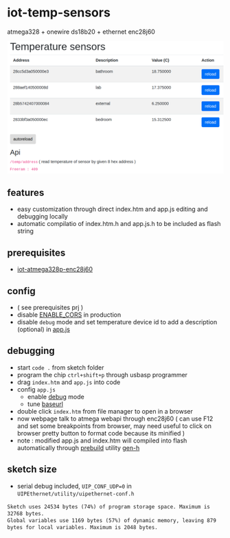 # iot-temp-sensors

atmega328 + onewire ds18b20 + ethernet enc28j60

![img](doc/Selection_003.png)

## features

- easy customization through direct index.htm and app.js editing and debugging locally
- automatic compilatio of index.htm.h and app.js.h to be included as flash string

## prerequisites

- [iot-atmega328p-enc28j60](https://github.com/devel0/iot-atmega328p-enc28j60/blob/master/README.md)

## config

- ( see prerequisites prj )
- disable [ENABLE_CORS](https://github.com/devel0/iot-temp-sensors/blob/432999ee57a9892da64955140d62139edcb04fc9/temp-sensors/temp-sensors.ino#L12) in production
- disable `debug` mode and set temperature device id to add a description (optional) in [app.js](https://github.com/devel0/iot-temp-sensors/blob/432999ee57a9892da64955140d62139edcb04fc9/temp-sensors/app.js#L1-L17)

## debugging

- start `code .` from sketch folder
- program the chip `ctrl+shift+p` through usbasp programmer
- drag `index.htm` and `app.js` into code
- config `app.js`
  - enable [debug](https://github.com/devel0/iot-temp-sensors/blob/432999ee57a9892da64955140d62139edcb04fc9/temp-sensors/app.js#L15) mode
  - tune [baseurl](https://github.com/devel0/iot-temp-sensors/blob/432999ee57a9892da64955140d62139edcb04fc9/temp-sensors/app.js#L20)
- double click `index.htm` from file manager to open in a browser
- now webpage talk to atmega webapi through enc28j60 ( can use F12 and set some breakpoints from browser, may need useful to click on browser pretty button to format code because its minified )
- note : modified app.js and index.htm will compiled into flash automatically through [prebuild](https://github.com/devel0/iot-temp-sensors/blob/432999ee57a9892da64955140d62139edcb04fc9/temp-sensors/.vscode/arduino.json#L6) utility [gen-h](https://github.com/devel0/iot-temp-sensors/blob/432999ee57a9892da64955140d62139edcb04fc9/temp-sensors/gen-h)

## sketch size

- serial debug included, `UIP_CONF_UDP=0` in `UIPEthernet/utility/uipethernet-conf.h`

```
Sketch uses 24534 bytes (74%) of program storage space. Maximum is 32768 bytes.
Global variables use 1169 bytes (57%) of dynamic memory, leaving 879 bytes for local variables. Maximum is 2048 bytes.
```

